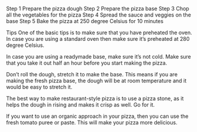 Step 1 Prepare the pizza dough
Step 2 Prepare the pizza base
Step 3 Chop all the vegetables for the pizza
Step 4 Spread the sauce and veggies on the base
Step 5 Bake the pizza at 250 degree Celsius for 10 minutes

Tips
One of the basic tips is to make sure that you have preheated the oven. In case you are using a standard oven then make sure it’s preheated at 280 degree Celsius.

In case you are using a readymade base, make sure it’s not cold. Make sure that you take it out half an hour before you start making the pizza.

Don’t roll the dough, stretch it to make the base. This means if you are making the fresh pizza base, the dough will be at room temperature and it would be easy to stretch it.

The best way to make restaurant-style pizza is to use a pizza stone, as it helps the dough in rising and makes it crisp as well. Go for it.

If you want to use an organic approach in your pizza, then you can use the fresh tomato puree or paste. This will make your pizza more delicious.